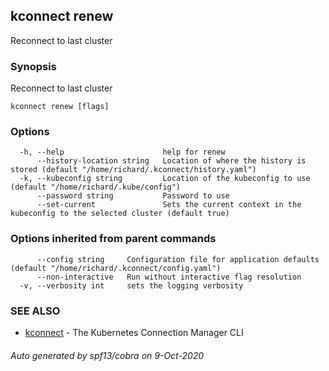 ## kconnect renew

Reconnect to last cluster

### Synopsis

Reconnect to last cluster

```
kconnect renew [flags]
```

### Options

```
  -h, --help                      help for renew
      --history-location string   Location of where the history is stored (default "/home/richard/.kconnect/history.yaml")
  -k, --kubeconfig string         Location of the kubeconfig to use (default "/home/richard/.kube/config")
      --password string           Password to use
      --set-current               Sets the current context in the kubeconfig to the selected cluster (default true)
```

### Options inherited from parent commands

```
      --config string     Configuration file for application defaults (default "/home/richard/.kconnect/config.yaml")
      --non-interactive   Run without interactive flag resolution
  -v, --verbosity int     sets the logging verbosity
```

### SEE ALSO

* [kconnect](kconnect.md)	 - The Kubernetes Connection Manager CLI

###### Auto generated by spf13/cobra on 9-Oct-2020
